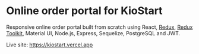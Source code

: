 # Online order portal for KioStart

Responsive online order portal built from scratch using React, [Redux](https://redux.js.org/), [Redux Toolkit](https://redux-toolkit.js.org/), Material UI, Node.js, Express, Sequelize, PostgreSQL and JWT.

Live site: https://kiostart.vercel.app
